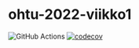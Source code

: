 # ohtu-2022-viikko1

![GitHub Actions](https://github.com/melting8snowman/ohtu-2022-viikko1/workflows/CI/badge.svg)
[![codecov](https://codecov.io/gh/melting8snowman/ohtu-2022-viikko1/branch/main/graph/badge.svg?token=HFIY05K7YV)](https://codecov.io/gh/melting8snowman/ohtu-2022-viikko1)
